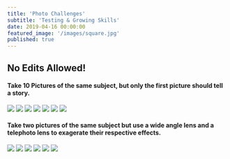```yaml
---
title: 'Photo Challenges'
subtitle: 'Testing & Growing Skills'
date: 2019-04-16 00:00:00
featured_image: '/images/square.jpg'
published: true
---
```


## No Edits Allowed!

#### Take 10 Pictures of the same subject, but only the first picture should tell a story.

<div class="gallery" data-columns="1">
    <img src="https://live.staticflickr.com/65535/40670230733_3823c8d293_k.jpg">
    <img src="https://live.staticflickr.com/65535/32694196947_94789781a6_k.jpg">
    <img src="https://live.staticflickr.com/65535/46721174445_37b2694516_k.jpg">
    <img src="https://live.staticflickr.com/65535/46912522094_a7fce9e910_b.jpg">
    <img src="https://live.staticflickr.com/65535/46721176345_a5c6576834_b.jpg">
    <img src="https://live.staticflickr.com/65535/46912523554_c27815e35d_b.jpg">
    <img src="https://live.staticflickr.com/65535/46721178475_f0d409179b_b.jpg">
</div>

#### Take two pictures of the same subject but use a wide angle lens and a telephoto lens to exagerate their respective effects. 

<div class="gallery" data-columns="1">
    <img src="https://live.staticflickr.com/7925/46455893655_ebd14b5111_b.jpg">
    <img src="https://live.staticflickr.com/7873/33494690858_8b639d1bc4_b.jpg">
    <img src="https://live.staticflickr.com/7898/33494688968_516d135eb1_b.jpg">
    <img src="https://live.staticflickr.com/7878/33494692648_15cc544bde_b.jpg">
    <img src="https://live.staticflickr.com/7850/46455892155_b09dcb88f1_b.jpg">
    <img src="https://live.staticflickr.com/7861/47318105002_81419705da_b.jpg">
</div>